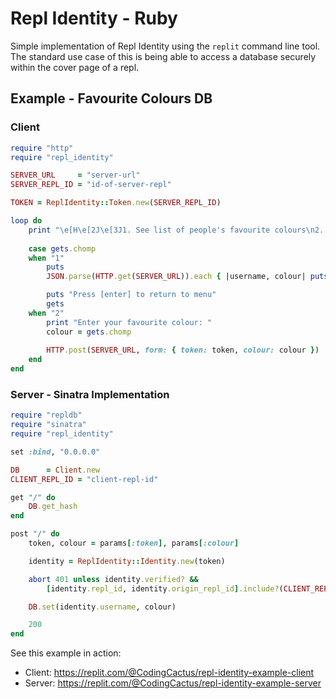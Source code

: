 # Repl Identity - Ruby

Simple implementation of Repl Identity using the `replit` command line tool. The standard use case of this is being able to access a database securely within the cover page of a repl.

## Example - Favourite Colours DB

### Client
```ruby
require "http"
require "repl_identity"

SERVER_URL     = "server-url"
SERVER_REPL_ID = "id-of-server-repl"

TOKEN = ReplIdentity::Token.new(SERVER_REPL_ID)

loop do
    print "\e[H\e[2J\e[3J1. See list of people's favourite colours\n2. Enter your own favourite colour\nEnter 1/2: "
    
    case gets.chomp
    when "1"
        puts
        JSON.parse(HTTP.get(SERVER_URL)).each { |username, colour| puts "#{username}: #{colour}" }

        puts "Press [enter] to return to menu"
        gets
    when "2"    
        print "Enter your favourite colour: "
        colour = gets.chomp
        
        HTTP.post(SERVER_URL, form: { token: token, colour: colour })
    end
end
```

### Server - Sinatra Implementation
```ruby
require "repldb"
require "sinatra"
require "repl_identity"

set :bind, "0.0.0.0"

DB      = Client.new
CLIENT_REPL_ID = "client-repl-id"

get "/" do
    DB.get_hash
end

post "/" do
    token, colour = params[:token], params[:colour]

    identity = ReplIdentity::Identity.new(token)

    abort 401 unless identity.verified? &&
        [identity.repl_id, identity.origin_repl_id].include?(CLIENT_REPL_ID)

    DB.set(identity.username, colour)

    200
end
```

See this example in action:
- Client: https://replit.com/@CodingCactus/repl-identity-example-client
- Server: https://replit.com/@CodingCactus/repl-identity-example-server

